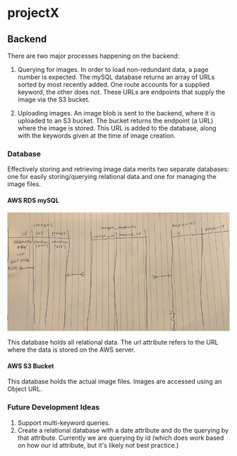 # projectX

## Backend

There are two major processes happening on the backend:

1. Querying for images. In order to load non-redundant data, a page number is expected. The mySQL database returns an array of URLs sorted by most recently added.
   One route accounts for a supplied keyword, the other does not. These URLs are endpoints that supply the image via the S3 bucket.

2. Uploading images. An image blob is sent to the backend, where it is uploaded to an S3 bucket. The bucket returns the endpoint (a URL) where the image is stored.
   This URL is added to the database, along with the keywords given at the time of image creation.

### Database

Effectively storing and retrieving image data merits two separate databases: one for easily storing/querying relational data and one for managing the image files.

#### AWS RDS mySQL

![ER Diagram](./img/mySQL.jpg)

This database holds all relational data. The url attribute refers to the URL where the data is stored on the AWS server.

#### AWS S3 Bucket

This database holds the actual image files. Images are accessed using an Object URL.

### Future Development Ideas

1. Support multi-keyword queries.
2. Create a relational database with a date attribute and do the querying by that attribute. Currently we are querying by id (which does work based on how our id attribute, but
   it's likely not best practice.)
